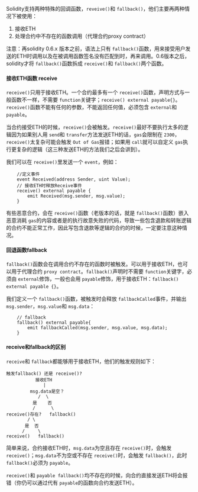 Solidity支持两种特殊的回调函数，`reveive()`和 `fallback()`，他们主要再两种情况下被使用：

1. 接收ETH
2. 处理合约中不存在的函数调用（代理合约proxy contract）

注意：再solidity 0.6.x 版本之前，语法上只有 `fallback()`函数，用来接受用户发送的ETH时调用以及在被调用函数签名没有匹配到时，再来调用。0.6版本之后，solidity才将 `fallback()`函数拆成 `receive()`和 `fallback()`两个函数。

#### 接收ETH函数 receive

`receive()`只用于接收ETH。一个合约最多有一个 `receive()`函数，声明方式与一般函数不一样，不需要 `function`关键字；`receive() external payable{}`。`receive()`函数不能有任何的参数，不能返回任何值，必须包含 `external`和 `payable`。

当合约接受ETH的时候，`receive()`会被触发。`receive()`最好不要执行太多的逻辑因为如果别人用 `send`和 `transfer`方法发送ETH的话，`gas`会限制在 `2300`，`receive()`太复杂可能会触发 `Out of Gas`报错；如果用 `call`就可以自定义 `gas`执行更复杂的逻辑（这三种发送ETH的方法我们之后会讲到）。

我们可以在 `receive()`里发送一个 `event`，例如：

```
	//定义事件
	event Received(address Sender, uint Value);
	// 接收ETH时释放Receive事件
	receive() external payable {
		emit Received(msg.sender, msg.value);
	}
```

有些恶意合约，会在 `receive()`函数（老版本的话，就是 `fallback()`函数）嵌入恶意消耗 `gas`的内容或者是的执行故意失败的代码，导致一些包含退款和转账逻辑的合约不能正常工作，因此写包含退款等逻辑的合约的时候，一定要注意这种情况。

#### 回退函数fallback

`fallback()`函数会在调用合约不存在的函数时被触发。可以用于接收ETH，也可以用于代理合约 `proxy contract`。`fallback()`声明时不需要 `function`关键字，必须由 `external`修饰，一般也会用 `payable`修饰，用于接收ETH：`fallback() external payable {}`。

我们定义一个 `fallback()`函数，被触发时会释放 `fallbackCalled`事件，并输出 `msg.sender`，`msg.value`和 `msg.data`：

```
	// fallback
	fallback() external payable{
		emit fallbackCalled(msg.sender, msg.value, msg.data);
	}
```

#### receive和fallback的区别

`receive`和 `fallback`都能够用于接收ETH，他们的触发规则如下：

```
触发fallback() 还是 receive()?
           接收ETH
              |
         msg.data是空？
            /  \
          是    否
          /      \
receive()存在?   fallback()
        / \
       是  否
      /     \
receive()   fallback()
```

简单来说，合约接收ETH时，`msg.data`为空且存在 `receive()`时，会触发 `receive()`；`msg.data`不为空或不存在 `receive()`时，会触发 `fallback()`，此时 `fallback()`必须为 `payable`。

`receive()`和 `payable fallback()`均不存在的时候，向合约直接发送ETH将会报错（你仍可以通过代有 `payable`的函数向合约发送ETH）。
